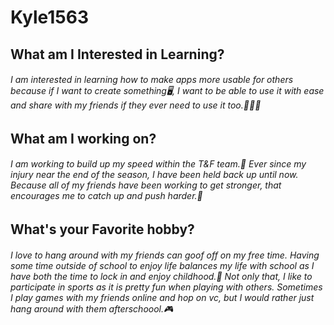 # Kyle1563

## What am I Interested in Learning?
###### I am interested in learning how to make apps more usable for others because if I want to create something🖥, I want to be able to use it with ease and share with my friends if they ever need to use it too.🧑‍🤝‍🧑

## What am I working on?
###### I am working to build up my speed within the T&F team.🏃 Ever since my injury near the end of the season, I have been held back up until now. Because all of my friends have been working to get stronger, that encourages me to catch up and push harder.💪

## What's your Favorite hobby?
###### I love to hang around with my friends can goof off on my free time. Having some time outside of school to enjoy life balances my life with school as I have both the time to lock in and enjoy childhood.🏫 Not only that, I like to participate in sports as it is pretty fun when playing with others. Sometimes I play games with my friends online and hop on vc, but I would rather just hang around with them afterschoool.🎮
  
